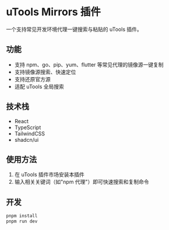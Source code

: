 # uTools Mirrors 插件

一个支持常见开发环境代理一键搜索与粘贴的 uTools 插件。

## 功能
- 支持 npm、go、pip、yum、flutter 等常见代理的镜像源一键复制
- 支持镜像源搜索、快速定位
- 支持还原官方源
- 适配 uTools 全局搜索

## 技术栈
- React
- TypeScript
- TailwindCSS
- shadcn/ui

## 使用方法
1. 在 uTools 插件市场安装本插件
2. 输入相关关键词（如"npm 代理"）即可快速搜索和复制命令

## 开发
```bash
pnpm install
pnpm run dev
``` 